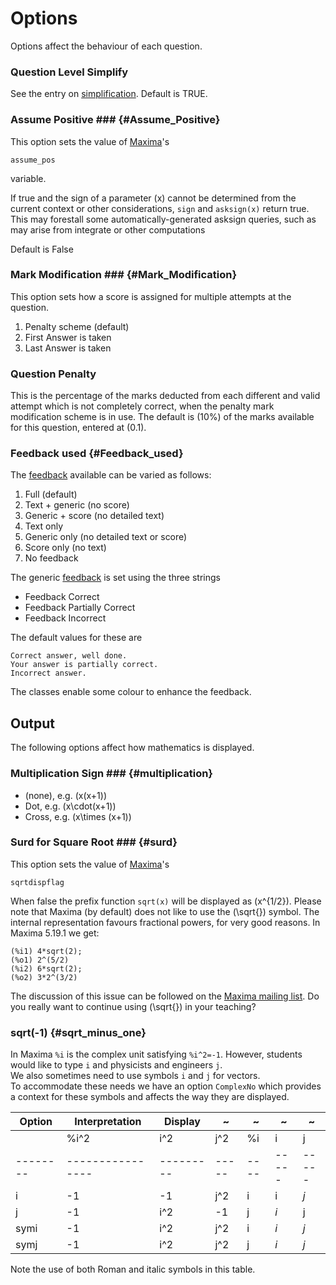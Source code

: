 # Options

Options affect the behaviour of each question.  

### Question Level Simplify  ###

See the entry on [simplification](../CAS/Maxima.md#Simplification).  Default is TRUE.

### Assume Positive  ### {#Assume_Positive}

This option sets the value of [Maxima](../CAS/Maxima.md)'s
	
	assume_pos
 
variable.

If true and the sign of a parameter \(x\) cannot be determined from the current context or
other considerations, `sign` and `asksign(x)` return true. This may forestall some automatically-generated
asksign queries, such as may arise from integrate or other computations

Default is False

### Mark Modification  ### {#Mark_Modification}

This option sets how a score is assigned for multiple attempts at the question.

1. Penalty scheme (default)
2. First Answer is taken
3. Last Answer is taken

### Question Penalty ###

This is the percentage of the marks deducted from each different and valid attempt which is not
completely correct, when the penalty mark modification scheme is in use. 
The default is \(10\%\) of the marks available for this question, entered at \(0.1\).

### Feedback used 			{#Feedback_used}

The [feedback](Feedback.md) available can be varied as follows:

1. Full (default)
2. Text + generic (no score)
3. Generic + score (no detailed text)
4. Text only
5. Generic only (no detailed text or score)
6. Score only (no text)
7. No feedback

The generic [feedback](Feedback.md) is set using the three strings

* Feedback Correct
* Feedback Partially Correct
* Feedback Incorrect

The default values for these are

	Correct answer, well done.
	Your answer is partially correct.
	Incorrect answer.

The classes enable some colour to enhance the feedback.

## Output  ##

The following options affect how mathematics is displayed.

### Multiplication Sign ### {#multiplication}

* (none), e.g. \(x(x+1)\)
* Dot, e.g. \(x\cdot(x+1)\)
* Cross, e.g. \(x\times (x+1)\)

### Surd for Square Root ### {#surd}

This option sets the value of [Maxima](../CAS/Maxima.md)'s
	
	sqrtdispflag

When false the prefix function `sqrt(x)` will be displayed as \(x^{1/2}\).
Please note that Maxima (by default) does not like to use the \(\sqrt{}\) symbol.
The internal representation favours fractional powers, for very good reasons.
In  Maxima 5.19.1 we get:

	(%i1) 4*sqrt(2);
	(%o1) 2^(5/2)
	(%i2) 6*sqrt(2);
	(%o2) 3*2^(3/2)

The discussion of this issue can be followed on the
[Maxima mailing list](http://www.math.utexas.edu/pipermail/maxima/2009/018460.html).
Do you really want to continue using \(\sqrt{}\) in your teaching?

### sqrt(-1)			{#sqrt_minus_one}

In Maxima `%i` is the complex unit satisfying `%i^2=-1`.  However, students would
like to type `i` and physicists and engineers `j`.  
We also sometimes need to use symbols `i` and `j` for vectors.  
To accommodate these needs we have an option `ComplexNo` which provides a context for these symbols
and affects the way they are displayed.

| Option   | Interpretation   | Display   | ~     | ~    | ~     | ~      
| -------- | ---------------- | --------- | ----- | ---- | ----- | ----- 
|          | %i^2             | i^2       | j^2   | %i   | i     | j     
| -------- | ---------------- | --------- | ----- | ---- | ----- | ----- 
| i        | -1               | -1        | j^2   | i    | i     | _j_   
| j        | -1               | i^2       | -1    | j    | _i_   | j     
| symi     | -1               | i^2       | j^2   | i    | _i_   | _j_   
| symj     | -1               | i^2       | j^2   | j    | _i_   | _j_   

Note the use of both Roman and italic symbols in this table.
